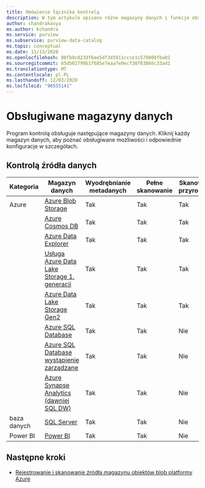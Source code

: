 ```yaml
---
title: Omówienie łącznika kontrolą
description: W tym artykule opisano różne magazyny danych i funkcje obsługiwane w programie kontrolą
author: chandrakavya
ms.author: kchandra
ms.service: purview
ms.subservice: purview-data-catalog
ms.topic: conceptual
ms.date: 11/13/2020
ms.openlocfilehash: 88fb9c823df6ae5df345911ccce1c579009fba02
ms.sourcegitcommit: 65db02799b1f685e7eaa7e0ecf38f03866c33ad1
ms.translationtype: MT
ms.contentlocale: pl-PL
ms.lasthandoff: 12/03/2020
ms.locfileid: "96555141"
---
```

# <a name="supported-data-stores"></a>Obsługiwane magazyny danych

Program kontrolą obsługuje następujące magazyny danych. Kliknij każdy magazyn danych, aby poznać obsługiwane możliwości i odpowiednie konfiguracje w szczegółach.

## <a name="purview-data-sources"></a>Kontrolą źródła danych

|**Kategoria**|  **Magazyn danych**  |**Wyodrębnianie metadanych**|**Pełne skanowanie**|**Skanowanie przyrostowe**|**Skanowanie w zakresie**|**Klasyfikacja**|**Pochodzenie**|
|---|---|---|---|---|---|---|---|
| Azure | [Azure Blob Storage](register-scan-azure-blob-storage-source.md)| Tak| Tak| Tak| Tak| Tak| Tak|
||[Azure Cosmos DB](register-scan-azure-cosmos-database.md)|Tak| Tak| Tak| Tak| Tak| Tak|
||[Azure Data Explorer](register-scan-azure-data-explorer.md)|Tak| Tak| Tak| Tak| Tak| Tak|
||[Usługa Azure Data Lake Storage 1. generacji](register-scan-adls-gen1.md)|Tak| Tak| Tak| Tak| Tak| Tak|
||[Azure Data Lake Storage Gen2](register-scan-adls-gen2.md)|Tak| Tak| Tak| Tak| Tak| Tak|
||[Azure SQL Database](register-scan-azure-sql-database.md)|Tak| Tak| Nie| Tak| Tak| Tak|
||[Azure SQL Database wystąpienie zarządzane](register-scan-azure-sql-database-managed-instance.md)|Tak| Tak| Nie| Tak| Tak| Tak|
||[Azure Synapse Analytics (dawniej SQL DW)](register-scan-azure-synapse-analytics.md)|Tak| Tak| Nie| Tak| Tak| Tak|
|baza danych|[SQL Server](register-scan-on-premises-sql-server.md)|Tak| Tak| Nie| Tak| Tak| Tak|
|Power BI|[Power BI](register-scan-power-bi-tenant.md)|Tak| Tak| Nie| Nie| Nie| Tak|

## <a name="next-steps"></a>Następne kroki

- [Rejestrowanie i skanowanie źródła magazynu obiektów blob platformy Azure](register-scan-azure-blob-storage-source.md)